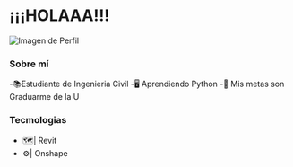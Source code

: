 <div aling="center">
<h1 aling="center">¡¡¡HOLAAA!!!</h1>  
</div>
<img src="https://imgur.com/a/i5xJ8SH" alt="Imagen de Perfil">

### Sobre mí
-📚Estudiante de Ingenieria Civil
-🖥️ Aprendiendo Python
-🎯 Mis metas son Graduarme de la U


### Tecmologias
- 🗺️| Revit
- ⚙️| Onshape
